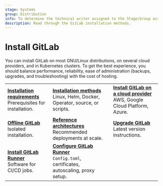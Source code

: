 ```yaml
---
stage: Systems
group: Distribution
info: To determine the technical writer assigned to the Stage/Group associated with this page, see https://handbook.gitlab.com/handbook/product/ux/technical-writing/#assignments
description: Read through the GitLab installation methods.
---
```


# Install GitLab

You can install GitLab on most GNU/Linux distributions, on several
cloud providers, and in Kubernetes clusters.
To get the best experience, you should balance performance, reliability,
ease of administration (backups, upgrades, and troubleshooting) with the cost of hosting.

<!-- markdownlint-disable MD044 -->

| | | |
|--|--|--|
| [**Installation requirements**](requirements.md)<br>Prerequisites for installation. | [**Installation methods**](install_methods.md)<br>Linux, Helm, Docker, Operator, source, or scripts. | [**Install GitLab on a cloud provider**](cloud_providers.md)<br>AWS, Google Cloud Platform, Azure. |
| [**Offline GitLab**](../topics/offline/index.md)<br>Isolated installation. | [**Reference architectures**](../administration/reference_architectures/index.md)<br>Recommended deployments at scale. | [**Upgrade GitLab**](../update/index.md)<br>Latest version instructions. |
| [**Install GitLab Runner**](https://docs.gitlab.com/runner/install/)<br>Software for CI/CD jobs. | [**Configure GitLab Runner**](https://docs.gitlab.com/runner/configuration/)<br>`Config.toml`, certificates, autoscaling, proxy setup. | |

<!-- markdownlint-enable MD044 -->
